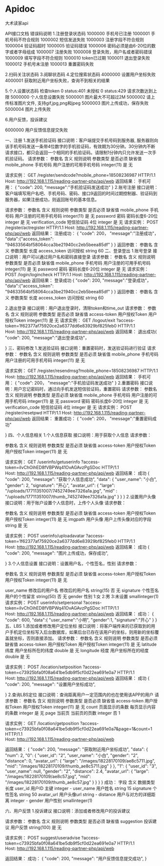 # Apidoc
大术读家api

API接口文档
错误码说明
1.注册登录状态码
1000000          手机号已注册
1000001          手机号码不符合规则
1000002          短信发送失败
1000003          注册字段不符合规则
1000004    	   验证码超时
1000005          验证码错误
1000006          密码必须是由6-20位的数字或者字母组成 
1000007          注册失败 
1000008          登录失败，用户名或者密码错误
1000009          填写字段不符合规则
1000010          token已过期
1000011          退出登录失败
1000012          手机号未注册
1000013          重置密码失败


2.扫码关注状态码
3.阅聊状态码
4.定位搜索状态码
4000000           设置用户坐标失败
4000001           获取附近用户坐标失败，查询不到相关的结果

5.个人设置状态码
检查token
0  status:401     未授权
0  status:429     请求次数达到上限
5000000           个人信息设置失败
5000001           图片最大不可超过2M
5000002           请上传标准图片文件, 支持gif,jpg,png和jpeg
5000003           图片上传成功，保存失败
5000004           图片上传失败

6.用户反馈，投诉建议

6000000 用户反馈信息提交失败


一、注册
1.发送手机验证码
接口说明：客户端提交手机号码到服务器, 服务器则向该手机号码发送一条带4位数字的手机验证码，有效期为30分钟。30分钟内不断请求接口，都只会返回一个相同的手机验证码。请限制1分钟内只允许发送一次手机验证码。
请求参数：
参数名	含义	规则说明	参数类型	是否必须	缺省值
mobile_phone	手机号码	用户注册的可用手机号码	integer(11)	是	无

请求实例：
GET /register/sendcode?mobile_phone=18508236987 HTTP/1.1
Host: http://192.168.1.115/reading-partner-php/api/web
返回结果：
手机可用：
{
  "code": 200,
  "message":"手机验证码发送成功"
}
2.账号注册
接口说明：客户端填写用户名吧、手机号码、密码、接口9返回的时间过期控制器、验证码到服务器，如果注册成功，则返回账号的基本信息。

 
请求参数：
参数名	含义	规则说明	参数类型	是否必须	缺省值
mobile_phone	手机号码	用户注册的可用手机号码	integer(11)	是	无
password	密码	密码长度6-20位	integer	是	无
verification_code	短信验证码	4位	integer	是	无
请求实例：
POST /register/actregister  HTTP/1.1
Host: http://192.168.1.115/reading-partner-php/api/web
返回结果：
注册成功：
{
  "code": 200，
  "message":"注册成功"，
  "data":{"access_token": "94633564bf58064cca3be21940cc2eb5beea85df"
   }
}
返回参数：
参数名	含义	参数类型	长度
access_token	访问授权	string	60
二、登录登出
1.账号登录
接口说明：用户可以通过用户名和密码直接登录 
请求参数：
参数名	含义	规则说明	参数类型	是否必须	缺省值
mobile_phone	手机号码	用户注册的可用手机号码	integer(11)	是	无
password	密码	密码长度6-20位	integer	是	无
请求实例：
POST /login/logincheck  HTTP/1.1
Host: http://192.168.1.115/reading-partner-php/api/web
返回结果：
登录成功
{
  "code": 200,
  "message":"登录成功"，
  "data":{"access_token": "94633564bf58064cca3be21940cc2eb5beea85df"
  }
}
返回参数：
参数名	含义	参数类型	长度
access_token	访问授权	string	60

2.退出登录
接口说明：用户退出登录时，清除token和time_out
请求参数：
参数名	含义	规则说明	参数类型	是否必须	缺省值
access-token	用户授权Token	用户授权Token	integer(11)	是	无
请求实例：
GET	/logout/exit
?access-token=1f62377af75920ce2a6377dd6e83929bf825feb0   HTTP/1.1   
Host: http://192.168.1.115/reading-partner-php/api/web
返回结果：
退出成功{
  "code": 200,
  "message":"退出登录成功"，

}
三、密码修改
1.发送验证码
接口说明：重置密码时，发送验证码进行验证
请求参数：
参数名	含义	规则说明	参数类型	是否必须	缺省值
mobile_phone	手机号码	用户注册的可用手机号码	integer(11)	是	无

请求实例：
GET /register/resendmsg?mobile_phone=18508236987 HTTP/1.1
Host: http://192.168.1.115/reading-partner-php/api/web
返回结果：
手机可用：
{
  "code": 200，
  "message":"手机验证码发送成功"
}
2.重置密码
接口说明：用户忘记密码时，通过向手机发送短信验证码，重置密码
请求参数：
参数名	含义	规则说明	参数类型	是否必须	缺省值
mobile_phone	手机号码	用户注册的可用手机号码	integer(11)	是	无
password	密码	密码长度6-20位	integer	是	无
verification_code	短信验证码	4位	integer	是	无
请求实例：
POST /register/resetpwd  HTTP/1.1
Host: http://192.168.1.115/reading-partner-php/api/web
返回结果：
重置成功：
{
  "code": 200，
  "message":"重置密码成功"

}
四、个人信息相关
1.个人信息获取
接口说明：用于获取个人信息
请求参数：

参数名	含义	规则说明	参数类型	是否必须	缺省值
access-token	用户授权Token	用户授权Token	integer(11)	是	无

请求实例：
GET /userinfo/getuserinfo
?access-token=iIvChOihED8fVBPWq41OvAGAvzPgSDoc    HTTP/1.1  
Host: http://192.168.1.115/reading-partner-php/api/web
返回结果：
成功
{
  "code": 200,
  "message": "获取个人信息成功",
  "data": {
    "user_name": "小白",
    "gender": 2,
    "signature": "开心",
    "avatar_url": {
       "large":  "/uploads/17711351007/7452749ee7326a1a.jpg",
       "mid"  :  "/uploads/17711351007/thumb_7452749ee7326a1a.jpg"
    }
  }
}
2.设置用户头像
接口说明：用于账户设置个人信息时，上传个人头像
请求参数：

参数名	含义	规则说明	参数类型	是否必须	缺省值
access-token	用户授权Token	用户授权Token	integer(11)	是	无
imgpath	用户头像	用户上传头像对应的字段	string	是	无

请求实例：
POST userinfo/uploadavatar
?access-token=1f62377af75920ce2a6377dd6e83929bf825feb0   HTTP/1.1  
Host: http://192.168.1.115/reading-partner-php/api/web
返回结果：
成功
{
  "code": 200,
  "message": "图片上传成功，保存成功",

}
3.个人信息设置
接口说明：设置用户名，个性签名，性别 
请求参数：

参数名	含义	规则说明	参数类型	是否必须	缺省值
access-token	用户授权Token	用户授权Token	integer(11)	是	无

user_name	修改后的用户名	修改后的用户名	string(15)	否	无
signature	个性签名	用户的个性留言	string(50)	否	无
gender 	性别	1:女   2:男
3:未设置	smallinteger(1)		
请求实例：
POST	userinfo/setpersonal
?access-token=iIvChOihED8fVBPWq41OvAGAvzPgSDoc  HTTP/1.1   
Host: http://192.168.1.115/reading-partner-php/api/web
返回结果：
成功：
{
  "code": 600,
  "data":{
      "user_name":"小明",
      "gender":1,
      "signature":"开心"
   }
}  
五、LBS
1.添加或者修改用户定位坐标
接口说明：将客户端传来的已获取到的用户手机定位坐标写入后台数据库，如果后台已存在该用户的坐标，则用新的坐标覆盖就坐标，否则直接添加。
请求参数：
参数名	含义	规则说明	参数类型	是否必须	缺省值
access-token	用户授权Token	用户授权Token	integer(11)	是	无
latitude	纬度	用户坐标所在的纬度	double	是	无
longitude	经度	用户坐标所在的经度	double	是	无

请求实例：
POST /location/setposition
?access-token=c73925bfa0f08a641be5db9f5cf0d22ea691e0a7  HTTP/1.1   
Host: http://192.168.1.115/reading-partner-php/api/web
返回结果：
成功
{
  "code": 200, 
  "message": "设置用户坐标成功",

}
2.查询LBS定位
接口说明：查询距离用户一定范围内的也在使用该APP的用户
请求参数：
参数名	含义	规则说明	参数类型	是否必须	缺省值
access-token	用户授权Token	用户授权Token	integer(11)	是	无
count	页面显示的条数	每页显示内容的条数	integer	是	无
page	当前页	当前页的页数	integer	否	1


请求实例：
GET	 /location/getposition
?access-token=c73925bfa0f08a641be5db9f5cf0d22ea691e0a7&page=1&count=1   HTTP/1.1  
Host: http://192.168.1.115/reading-partner-php/api/web

返回结果：
{
  "code": 200,
  "message": "获取附近用户坐标成功",
  "data": {
    "num": 2,
    "0": {
      "user_id": "2",
      "user_name": "小白",
      "gender": "2",
      "distance": 0,
      "avatar_url": {
         "large": "/images/18228170109/ae8c5711.jpg",
         "mid": "/images/18228170109/thumb_ae8c5711.jpg"
      }
    },
    "1": {
      "user_id": "3",
      "user_name": null,
      "gender": "2",
      "distance": 2.4,
      "avatar_url": {
        "large": "/images/18228170109/ae8c57.jpg",
        "mid": "/images/18228170109/thumb_ae8c57.jpg"
      }
    }
  }
}
成功：
字段	含义	数据类型	长度
user_id	用户ID 主键	integer	-
user_name	用户姓名	string	15
signature	个性签名	string	50
avatar_url	用户头像url	string	-
distance	用户与对方的详细距离	integer	-
gender	用户性别	smallinteger(1)	

六、用户反馈
1.投诉建议
接口说明：添加或者修改用户的投诉建议

请求参数：
参数名	含义	规则说明	参数类型	是否必须	缺省值
suggestion	投诉建议	用户反馈	string(100)	是	无

请求实例：
POST suggest/useradvise
?access-token=c73925bfa0f08a641be5db9f5cf0d22ea691e0a7  HTTP/1.1  
Host: http://192.168.1.115/reading-partner-php/api/web

返回结果：
成功：
{
  "code": 200,
  "message": "用户反馈信息提交成功",
}




